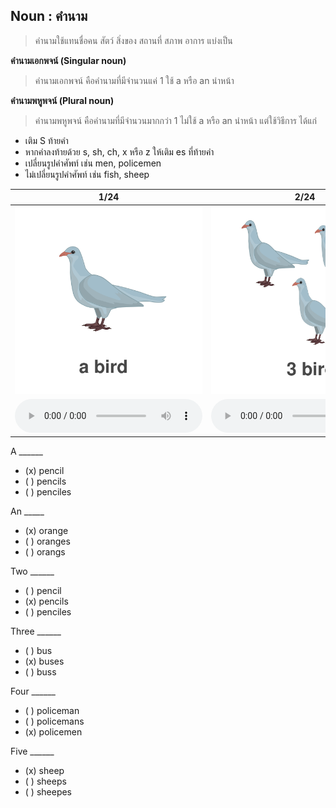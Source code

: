 
## Noun : คำนาม

> คำนามใช้แทนชื่อคน สัตว์ สิ่งของ สถานที่ สภาพ อาการ แบ่งเป็น

**คำนามเอกพจน์ (Singular noun)**

> คำนามเอกพจน์ คือคำนามที่มีจำนวนแค่ 1 ใช้ a หรือ an นำหน้า 

**คำนามพหูพจน์ (Plural noun)**

> คำนามพหูพจน์ คือคำนามที่มีจำนวนมากกว่า 1 ไม่ใช้ a หรือ an นำหน้า 
แต่ใช้วิธีการ ได้แก่

- เติม S ท้ายคำ
- หากคำลงท้ายด้วย  s, sh, ch, x หรือ z ให้เติม es ที่ท้ายคำ
- เปลี่ยนรูปคำศัพท์ เช่น  men, policemen
- ไม่เปลี่ยนรูปคำศัพท์ เช่น fish, sheep


<div class="carrousel">


|1/24|2/24|3/24|4/24|5/24|6/24|7/24|8/24|9/24|10/24|11/24|12/24|13/24|14/24|15/24|16/24|17/24|18/24|19/24|20/24|21/24|22/24|23/24|24/24|
| :----: | :----: | :----: | :----: | :----: | :----: | :----: | :----: | :----: | :----: | :----: | :----: | :----: | :----: | :----: | :----: | :----: | :----: | :----: | :----: | :----: | :----: | :----: | :----: |
|![](/media/img/singularplural__a&#x20;bird.svg)|![](/media/img/singularplural__3&#x20;birds.svg)|![](/media/img/singularplural__a&#x20;pencil.svg)|![](/media/img/singularplural__5&#x20;pencils.svg)|![](/media/img/singularplural__an&#x20;apple.svg)|![](/media/img/singularplural__2&#x20;apples.svg)|![](/media/img/singularplural__an&#x20;orange.svg)|![](/media/img/singularplural__3&#x20;oranges.svg)|![](/media/img/singularplural__a&#x20;bus.svg)|![](/media/img/singularplural__2&#x20;buses.svg)|![](/media/img/singularplural__a&#x20;dress.svg)|![](/media/img/singularplural__2&#x20;dresses.svg)|![](/media/img/singularplural__a&#x20;dish.svg)|![](/media/img/singularplural__4&#x20;dishes.svg)|![](/media/img/singularplural__a&#x20;toothbrush.svg)|![](/media/img/singularplural__3&#x20;toothbrushes.svg)|![](/media/img/singularplural__an&#x20;ostrich.svg)|![](/media/img/singularplural__3&#x20;ostriches.svg)|![](/media/img/singularplural__a&#x20;policeman.svg)|![](/media/img/singularplural__2&#x20;policemen.svg)|![](/media/img/singularplural__a&#x20;fish.svg)|![](/media/img/singularplural__4&#x20;fish.svg)|![](/media/img/singularplural__a&#x20;sheep.svg)|![](/media/img/singularplural__3&#x20;sheep.svg)|
|![](/media/audio/a&#x20;bird.mp3)|![](/media/audio/3&#x20;birds.mp3)|![](/media/audio/a&#x20;pencil.mp3)|![](/media/audio/5&#x20;pencils.mp3)|![](/media/audio/an&#x20;apple.mp3)|![](/media/audio/2&#x20;apples.mp3)|![](/media/audio/an&#x20;orange.mp3)|![](/media/audio/3&#x20;oranges.mp3)|![](/media/audio/a&#x20;bus.mp3)|![](/media/audio/2&#x20;buses.mp3)|![](/media/audio/a&#x20;dress.mp3)|![](/media/audio/2&#x20;dresses.mp3)|![](/media/audio/a&#x20;dish.mp3)|![](/media/audio/4&#x20;dishes.mp3)|![](/media/audio/a&#x20;toothbrush.mp3)|![](/media/audio/3&#x20;toothbrushes.mp3)|![](/media/audio/an&#x20;ostrich.mp3)|![](/media/audio/3&#x20;ostriches.mp3)|![](/media/audio/a&#x20;policeman.mp3)|![](/media/audio/2&#x20;policemen.mp3)|![](/media/audio/a&#x20;fish.mp3)|![](/media/audio/4&#x20;fish.mp3)|![](/media/audio/a&#x20;sheep.mp3)|![](/media/audio/3&#x20;sheep.mp3)|

</div>

A ______  

 - (x) pencil
 - ( ) pencils
 - ( ) penciles

An _____  

 - (x) orange
 - ( ) oranges
 - ( ) orangs

Two ______  
 - ( ) pencil
 - (x) pencils
 - ( ) penciles

Three ______  
 - ( ) bus
 - (x) buses
 - ( ) buss

Four ______  
 - ( ) policeman
 - ( ) policemans
 - (x) policemen

Five ______
 - (x) sheep
 - ( ) sheeps
 - ( ) sheepes